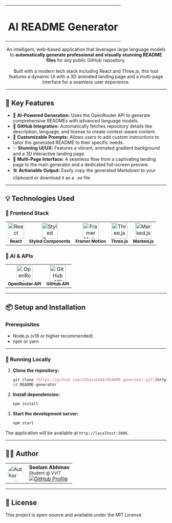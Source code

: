 <p align="center">
  <table>
    <tr>
      <td align="center">
        <h1><strong>AI README Generator</strong></h1>
      </td>
    </tr>
  </table>
</p>

<p align="center">
  An intelligent, web-based application that leverages large language models to <strong>automatically generate professional and visually stunning README files</strong> for any public GitHub repository.
  <br><br>
  Built with a modern tech stack including React and Three.js, this tool features a dynamic UI with a 3D animated landing page and a multi-page interface for a seamless user experience.
</p>

---

## 🚀 Key Features

-   🧠 **AI-Powered Generation:** Uses the OpenRouter API to generate comprehensive READMEs with advanced language models.
-   🔗 **GitHub Integration:** Automatically fetches repository details like description, language, and license to create context-aware content.
-   🎨 **Customizable Prompts:** Allows users to add custom instructions to tailor the generated README to their specific needs.
-   ✨ **Stunning UI/UX:** Features a vibrant, animated gradient background and a 3D interactive landing page.
-   📄 **Multi-Page Interface:** A seamless flow from a captivating landing page to the main generator and a dedicated full-screen preview.
-   🛠️ **Actionable Output:** Easily copy the generated Markdown to your clipboard or download it as a `.md` file.

---

## 💡 Technologies Used

### 🎨 Frontend Stack

<table>
  <tr>
    <td align="center">
      <a href="https://reactjs.org/" target="_blank">
        <img src="https://cdn.jsdelivr.net/gh/devicons/devicon/icons/react/react-original.svg" width="50" height="50" alt="React"/>
        <br><sub><b>React</b></sub>
      </a>
    </td>
    <td align="center">
      <a href="https://styled-components.com/" target="_blank">
        <img src="https://raw.githubusercontent.com/styled-components/brand/master/styled-components.png" width="50" height="50" alt="Styled Components"/>
        <br><sub><b>Styled Components</b></sub>
      </a>
    </td>
    <td align="center">
      <a href="https://www.framer.com/motion/" target="_blank">
        <img src="https://cdn.worldvectorlogo.com/logos/framer-motion.svg" width="50" height="50" alt="Framer Motion"/>
        <br><sub><b>Framer Motion</b></sub>
      </a>
    </td>
    <td align="center">
      <a href="https://threejs.org/" target="_blank">
        <img src="https://cdn.jsdelivr.net/gh/devicons/devicon/icons/threejs/threejs-original.svg" width="50" height="50" alt="Three.js"/>
        <br><sub><b>Three.js</b></sub>
      </a>
    </td>
     <td align="center">
      <a href="https://marked.js.org/" target="_blank">
        <img src="https://marked.js.org/img/logo-black.svg" width="50" height="50" alt="Marked.js"/>
        <br><sub><b>Marked.js</b></sub>
      </a>
    </td>
  </tr>
</table>

### 🧠 AI & APIs

<table>
  <tr>
    <td align="center">
      <a href="https://openrouter.ai" target="_blank">
        <img src="https://avatars.githubusercontent.com/u/139338220?s=200&v=4" width="50" height="50" alt="OpenRouter"/>
        <br><sub><b>OpenRouter API</b></sub>
      </a>
    </td>
    <td align="center">
      <a href="https://docs.github.com/en/rest" target="_blank">
        <img src="https://cdn.jsdelivr.net/gh/devicons/devicon/icons/github/github-original.svg" width="50" height="50" alt="GitHub API"/>
        <br><sub><b>GitHub API</b></sub>
      </a>
    </td>
  </tr>
</table>

---

## 📦 Setup and Installation

### Prerequisites

-   Node.js (v18 or higher recommended)
-   npm or yarn

---

### 🚀 Running Locally

1.  **Clone the repository:**
    ```bash
    git clone [https://github.com/22bq1a42d4/README-generator.git](https://github.com/22bq1a42d4/README-generator.git)
    cd README-generator
    ```

2.  **Install dependencies:**
    ```bash
    npm install
    ```

3.  **Start the development server:**
    ```bash
    npm start
    ```

The application will be available at `http://localhost:3000`.

---

## 🙋‍♂️ Author

<table>
  <tr>
    <td align="left" valign="middle" width="50">
      <img src="https://avatars.githubusercontent.com/u/1024025?v=4" width="48" style="border-radius: 50%;" alt="Author Avatar"/>
    </td>
    <td valign="middle">
      <strong>Seelam Abhinav</strong>
      <br />
      <sub>Student @ VVIT</sub>
      <br />
      <a href="https://github.com/22bq1a42d4" target="_blank">
        <img src="https://img.shields.io/badge/-GitHub_Profile-0A0A0A?style=for-the-badge&logo=github&logoColor=white" alt="GitHub Profile"/>
      </a>
    </td>
  </tr>
</table>

---

## 📄 License

This project is open-source and available under the MIT License.
